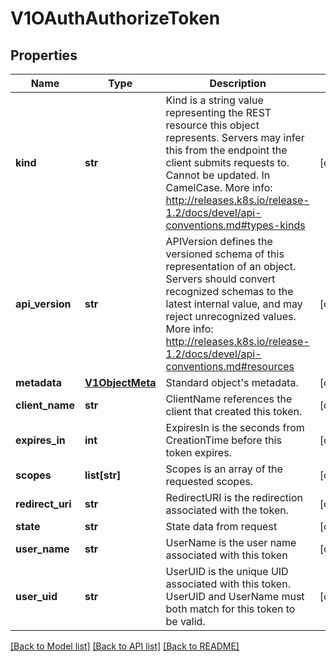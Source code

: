 # V1OAuthAuthorizeToken

## Properties
Name | Type | Description | Notes
------------ | ------------- | ------------- | -------------
**kind** | **str** | Kind is a string value representing the REST resource this object represents. Servers may infer this from the endpoint the client submits requests to. Cannot be updated. In CamelCase. More info: http://releases.k8s.io/release-1.2/docs/devel/api-conventions.md#types-kinds | [optional] 
**api_version** | **str** | APIVersion defines the versioned schema of this representation of an object. Servers should convert recognized schemas to the latest internal value, and may reject unrecognized values. More info: http://releases.k8s.io/release-1.2/docs/devel/api-conventions.md#resources | [optional] 
**metadata** | [**V1ObjectMeta**](V1ObjectMeta.md) | Standard object&#39;s metadata. | [optional] 
**client_name** | **str** | ClientName references the client that created this token. | [optional] 
**expires_in** | **int** | ExpiresIn is the seconds from CreationTime before this token expires. | [optional] 
**scopes** | **list[str]** | Scopes is an array of the requested scopes. | [optional] 
**redirect_uri** | **str** | RedirectURI is the redirection associated with the token. | [optional] 
**state** | **str** | State data from request | [optional] 
**user_name** | **str** | UserName is the user name associated with this token | [optional] 
**user_uid** | **str** | UserUID is the unique UID associated with this token. UserUID and UserName must both match for this token to be valid. | [optional] 

[[Back to Model list]](../README.md#documentation-for-models) [[Back to API list]](../README.md#documentation-for-api-endpoints) [[Back to README]](../README.md)


